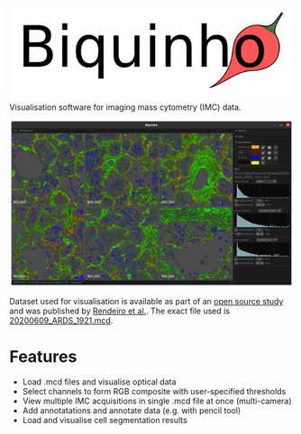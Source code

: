 
![Biquinho](doc/biquihno_logo.png)


Visualisation software for imaging mass cytometry (IMC) data.


![Screenshot of Biquinho](doc/biquihno_screenshot.png)

Dataset used for visualisation is available as part of an [open source study](https://github.com/ElementoLab/covid-imc) and was published by [Rendeiro et al.](https://www.nature.com/articles/s41586-021-03475-6). The exact file used is [20200609_ARDS_1921.mcd](https://zenodo.org/record/4110560#.Y2I3eUrMLJU).


# Features

- Load .mcd files and visualise optical data
- Select channels to form RGB composite with user-specified thresholds
- View multiple IMC acquisitions in single .mcd file at once (multi-camera)
- Add annotatations and annotate data (e.g. with pencil tool)
- Load and visualise cell segmentation results


[//]: # (# Planned features)

[//]: # (- View multiple .mcd files)
[//]: # (- Classify IMC data based on annotations)
[//]: # (- Segment cells based on classification data)
[//]: # (- Calculate per-cell statistics e.g. channel intensity)